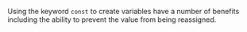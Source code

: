 Using the keyword `const` to create variables have a number of benefits including the ability to prevent the value from being reassigned.